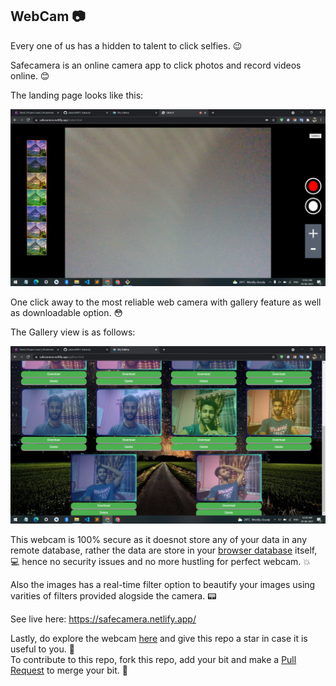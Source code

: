 ## WebCam :camera:
Every one of us has a hidden to talent to click selfies. :wink:

Safecamera is an online camera app to click photos and record videos online.  :blush:

The landing page looks like this: 

![HomePage](https://github.com/jakaria9001/WebCam/blob/main/src/assets/output_home.png)

One click away to the most reliable web camera with gallery feature as well as downloadable option. :flushed:

The Gallery view is as follows:

![Gallery](https://github.com/jakaria9001/WebCam/blob/main/src/assets/output.png)

This webcam is 100% secure as it doesnot store any of your data in any remote database, rather the data are store in your [browser database](https://www.tutorialspoint.com/html5/html5_indexeddb.htm) itself, :computer: hence no security issues and no more hustling for perfect webcam. :boom:

Also the images has a real-time filter option to beautify your images using varities of filters provided alogside the camera. :pager:

See live here: https://safecamera.netlify.app/

Lastly, do explore the webcam [here](https://safecamera.netlify.app/) and give this repo a star in case it is useful to you. :raised_hands: </br>
To contribute to this repo, fork this repo, add your bit and make a [Pull Request](https://docs.github.com/en/github/collaborating-with-pull-requests/proposing-changes-to-your-work-with-pull-requests/creating-a-pull-request ) to merge your bit. :clap:
